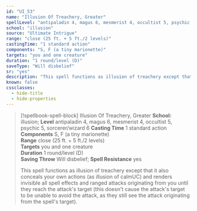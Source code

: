 ```yaml
---
id: "UI_53"
name: "Illusion Of Treachery, Greater"
spellLevel: "antipaladin 4, magus 6, mesmerist 4, occultist 5, psychic 5, sorcerer/wizard 6"
school: "illusion"
source: "Ultimate Intrigue"
range: "close (25 ft. + 5 ft./2 levels)"
castingTime: "1 standard action"
components: "S, F (a tiny marionette)"
targets: "you and one creature"
duration: "1 round/level (D)"
saveType: "Will disbelief"
sr: "yes"
description: "This spell functions as illusion of treachery except that it also conceals your own actions (as illusion of calmUC) and renders invisible all spell effects and ranged attacks originating from you until they reach the attack's target (this doesn't cause the attack's target to be unable to avoid the attack, as they still see the attack originating from the spell's target)."
known: false
cssclasses:
  - hide-title
  - hide-properties
---
```


> [!spellbook-spell-block] Illusion Of Treachery, Greater
> **School:** illusion; **Level** antipaladin 4, magus 6, mesmerist 4, occultist 5, psychic 5, sorcerer/wizard 6
> **Casting Time** 1 standard action  
> **Components** S, F (a tiny marionette)  
> **Range** close (25 ft. + 5 ft./2 levels)  
> **Targets** you and one creature  
> **Duration** 1 round/level (D)  
> **Saving Throw** Will disbelief; **Spell Resistance** yes
> 
> This spell functions as illusion of treachery except that it also conceals your own actions (as illusion of calmUC) and renders invisible all spell effects and ranged attacks originating from you until they reach the attack's target (this doesn't cause the attack's target to be unable to avoid the attack, as they still see the attack originating from the spell's target).